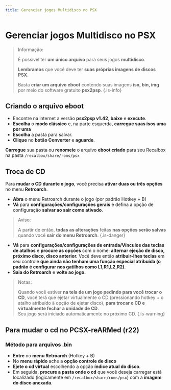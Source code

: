```yaml
---
title: Gerenciar jogos Multidisco no PSX
---
```


# Gerenciar jogos Multidisco no PSX


>Informação:
>
>É possível ter **um único arquivo** para seus jogos **multidisco**.
>
>**Lembramos** que você deve ter **suas próprias imagens de discos PSX**.
>
>Basta **criar um arquivo eboot** contendo suas imagens **iso, bin, img** por meio do software gratuito **psx2psp**.
{.is-info}

## Criando o arquivo eboot​ <a id="criando-o-arquivo-eboot"></a>

* Encontre na internet a versão **psx2psp v1.42**, **baixe** e **execute**.
* **Escolha** o **modo clássico** e, na parte esquerda, **carregue suas isos uma por uma**
* **Escolha** a pasta para salvar.
* **Clique** no **botão Converter** e **aguarde**.

**Carregue** sua pasta ou **renomeie** o arquivo **eboot criado** para seu Recalbox na pasta `/recalbox/share/roms/psx`

## Troca de CD​ <a id="troca-de-cd"></a>

Para **mudar o CD durante o jogo**, você precisa **ativar duas ou três** **opções** no menu **Retroarch**.

* **Abra** o menu Retroarch durante o jogo \(por padrão Hotkey + B\)
* **Vá** para **configurações/configurações gerais** e defina a opção de configuração **salvar ao sair como ativado**.


>Aviso:
>
>A partir de então, **todas as alterações** feitas **nas opções serão salvas** quando você **sair do menu Retroarch**.
{.is-danger}

* **Vá** para **configurações/configurações de entrada/Vínculos das teclas de atalhos** e **procure as opções** com o nome: **alternar ejeção de disco, próximo disco, disco anterior.** Você deve então **atribuir-lhes teclas** em seu controle **que ainda não tenham uma função especial atribuída \(o padrão é configurar nos gatilhos como L1,R1,L2,R2\)**.
* **Saia do Retroarch** e **volte ao jogo.**


>Notas:
>
>Quando você estiver **na tela de um jogo pedindo para você trocar o CD**, você terá que ejetar virtualmente o CD \(pressionando hotkey + o atalho atribuído à opção de ejetar disco\), **para trocar o CD e virtualmente fechar a unidade de CD**.  
>Seu jogo será iniciado automaticamente no próximo CD.
{.is-warning}

## Para mudar o cd no PCSX-reARMed \(r22\)​ <a id="para-mudar-o-cd-no-pcsx-rearmed-r-22"></a>

### Método para arquivos .bin <a id="metodo-para-arquivos-bin"></a>

* **Entre** no **menu Retroarch** \(Hotkey + B\)
* No **menu rápido** ache a **opção controle de disco**
* **Ejete o cd virtual** escolhendo a opção **índice atual do disco**.
* Em seguida, **procure a pasta onde o cd** que você deseja carregar está localizado \(logicamente em `/recalbox/share/roms/psx`\) com a **imagem do disco anexada**.

